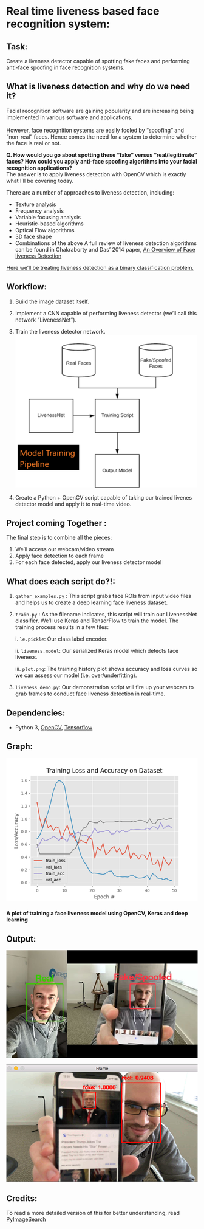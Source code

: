 # Real time liveness based face recognition system:

## Task:
Create a liveness detector capable of spotting fake faces and performing anti-face spoofing in face recognition systems.

## What is liveness detection and why do we need it?
Facial recognition software are gaining popularity and are increasing being implemented in various software and applications. <br>  
However, face recognition systems are easily fooled by “spoofing” and “non-real” faces. Hence comes the need for a system to determine whether the face is real or not. <br>

**Q. How would you go about spotting these “fake” versus “real/legitimate” faces? How could you apply anti-face spoofing algorithms into your facial recognition applications?**
<br>The answer is to apply liveness detection with OpenCV which is exactly what I’ll be covering today.

There are a number of approaches to liveness detection, including:
- Texture analysis
- Frequency analysis
- Variable focusing analysis
- Heuristic-based algorithms
- Optical Flow algorithms
- 3D face shape
- Combinations of the above
A full review of liveness detection algorithms can be found in Chakraborty and Das’ 2014 paper, [An Overview of Face liveness Detection](https://arxiv.org/pdf/1405.2227.pdf)

<u>Here we’ll be treating liveness detection as a binary classification problem.</u>
## Workflow:

1. Build the image dataset itself.
2. Implement a CNN capable of performing liveness detector (we’ll call this network “LivenessNet”).
3. Train the liveness detector network.
![](images/pipeline.png)

4. Create a Python + OpenCV script capable of taking our trained livenes detector model and apply it to real-time video.

## Project coming Together :
The final step is to combine all the pieces:
1. We’ll access our webcam/video stream
2. Apply face detection to each frame
3. For each face detected, apply our liveness detector model
## What does each script do?!:

1. `gather_examples.py` : This script grabs face ROIs from input video files and helps us to create a deep learning face liveness dataset.
    
2. `train.py` : As the filename indicates, this script will train our LivenessNet classifier. We’ll use Keras and TensorFlow to train the model. The training process results in a few files:

    i. `le.pickle`: Our class label encoder.
        
    ii. `liveness.model`: Our serialized Keras model which detects face liveness.
        
    iii. `plot.png`: The training history plot shows accuracy and loss curves so we can assess our model (i.e. over/underfitting).

3. `liveness_demo.py`: Our demonstration script will fire up your webcam to grab frames to conduct face liveness detection in real-time.

## Dependencies:

* Python 3, [OpenCV](https://opencv.org/), [Tensorflow](https://www.tensorflow.org/)


## Graph:

![](images/plot.png)
#### A plot of training a face liveness model using OpenCV, Keras and deep learning

## Output:

![](images/output.jpg)

![](images/output2.png)

## Credits:

To read a more detailed version of this for better understanding, read [PyImageSearch](https://www.pyimagesearch.com/2019/03/11/liveness-detection-with-opencv/)